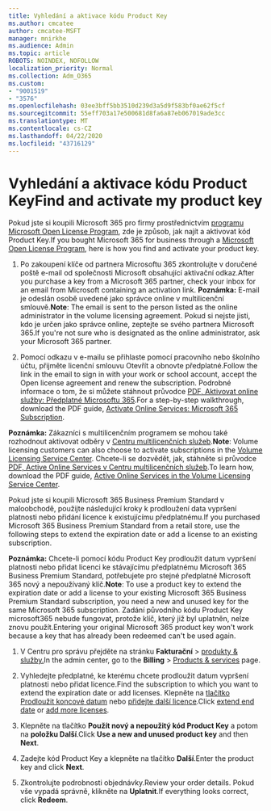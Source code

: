 ```yaml
---
title: Vyhledání a aktivace kódu Product Key
ms.author: cmcatee
author: cmcatee-MSFT
manager: mnirkhe
ms.audience: Admin
ms.topic: article
ROBOTS: NOINDEX, NOFOLLOW
localization_priority: Normal
ms.collection: Adm_O365
ms.custom:
- "9001519"
- "3576"
ms.openlocfilehash: 03ee3bff5bb3510d239d3a5d9f583bf0ae62f5cf
ms.sourcegitcommit: 55eff703a17e500681d8fa6a87eb067019ade3cc
ms.translationtype: MT
ms.contentlocale: cs-CZ
ms.lasthandoff: 04/22/2020
ms.locfileid: "43716129"
---
```

# <a name="find-and-activate-my-product-key"></a><span data-ttu-id="7fc74-102">Vyhledání a aktivace kódu Product Key</span><span class="sxs-lookup"><span data-stu-id="7fc74-102">Find and activate my product key</span></span>

<span data-ttu-id="7fc74-103">Pokud jste si koupili Microsoft 365 pro firmy prostřednictvím [programu Microsoft Open License Program](https://go.microsoft.com/fwlink/p/?LinkID=613298), zde je způsob, jak najít a aktivovat kód Product Key.</span><span class="sxs-lookup"><span data-stu-id="7fc74-103">If you bought Microsoft 365 for business through a [Microsoft Open License Program](https://go.microsoft.com/fwlink/p/?LinkID=613298), here is how you find and activate your product key.</span></span>

1. <span data-ttu-id="7fc74-104">Po zakoupení klíče od partnera Microsoftu 365 zkontrolujte v doručené poště e-mail od společnosti Microsoft obsahující aktivační odkaz.</span><span class="sxs-lookup"><span data-stu-id="7fc74-104">After you purchase a key from a Microsoft 365 partner, check your inbox for an email from Microsoft containing an activation link.</span></span>  <span data-ttu-id="7fc74-105">**Poznámka:** E-mail je odeslán osobě uvedené jako správce online v multilicenční smlouvě.</span><span class="sxs-lookup"><span data-stu-id="7fc74-105">**Note**: The email is sent to the person listed as the online administrator in the volume licensing agreement.</span></span>  <span data-ttu-id="7fc74-106">Pokud si nejste jisti, kdo je určen jako správce online, zeptejte se svého partnera Microsoft 365.</span><span class="sxs-lookup"><span data-stu-id="7fc74-106">If you're not sure who is designated as the online administrator, ask your Microsoft 365 partner.</span></span>

2. <span data-ttu-id="7fc74-107">Pomocí odkazu v e-mailu se přihlaste pomocí pracovního nebo školního účtu, přijměte licenční smlouvu Otevřít a obnovte předplatné.</span><span class="sxs-lookup"><span data-stu-id="7fc74-107">Follow the link in the email to sign in with your work or school account, accept the Open license agreement and renew the subscription.</span></span>  <span data-ttu-id="7fc74-108">Podrobné informace o tom, že si můžete stáhnout průvodce [PDF, Aktivovat online služby: Předplatné Microsoftu 365](https://go.microsoft.com/fwlink/p/?LinkId=618100).</span><span class="sxs-lookup"><span data-stu-id="7fc74-108">For a step-by-step walkthrough, download the PDF guide, [Activate Online Services: Microsoft 365 Subscription](https://go.microsoft.com/fwlink/p/?LinkId=618100).</span></span> 

<span data-ttu-id="7fc74-109">**Poznámka:** Zákazníci s multilicenčním programem se mohou také rozhodnout aktivovat odběry v [Centru multilicenčních služeb](https://go.microsoft.com/fwlink/p/?LinkID=282016).</span><span class="sxs-lookup"><span data-stu-id="7fc74-109">**Note**: Volume licensing customers can also choose to activate subscriptions in the [Volume Licensing Service Center](https://go.microsoft.com/fwlink/p/?LinkID=282016).</span></span>  <span data-ttu-id="7fc74-110">Chcete-li se dozvědět, jak, stáhněte si průvodce [PDF, Active Online Services v Centru multilicenčních služeb](https://go.microsoft.com/fwlink/p/?LinkId=618096).</span><span class="sxs-lookup"><span data-stu-id="7fc74-110">To learn how, download the PDF guide, [Active Online Services in the Volume Licensing Service Center](https://go.microsoft.com/fwlink/p/?LinkId=618096).</span></span>

<span data-ttu-id="7fc74-111">Pokud jste si koupili Microsoft 365 Business Premium Standard v maloobchodě, použijte následující kroky k prodloužení data vypršení platnosti nebo přidání licence k existujícímu předplatnému.</span><span class="sxs-lookup"><span data-stu-id="7fc74-111">If you purchased Microsoft 365 Business Premium Standard from a retail store, use the following steps to extend the expiration date or add a license to an existing subscription.</span></span>

<span data-ttu-id="7fc74-112">**Poznámka:** Chcete-li pomocí kódu Product Key prodloužit datum vypršení platnosti nebo přidat licenci ke stávajícímu předplatnému Microsoft 365 Business Premium Standard, potřebujete pro stejné předplatné Microsoft 365 nový a nepoužívaný klíč.</span><span class="sxs-lookup"><span data-stu-id="7fc74-112">**Note**: To use a product key to extend the expiration date or add a license to your existing Microsoft 365 Business Premium Standard subscription, you need a new and unused key for the same Microsoft  365 subscription.</span></span>  <span data-ttu-id="7fc74-113">Zadání původního kódu Product Key microsoft365 nebude fungovat, protože klíč, který již byl uplatněn, nelze znovu použít.</span><span class="sxs-lookup"><span data-stu-id="7fc74-113">Entering your original Microsoft  365 product key won't work because a key that has already been redeemed can't be used again.</span></span>

1. <span data-ttu-id="7fc74-114">V Centru pro správu přejděte na stránku **Fakturační** > [produkty & služby.](https://go.microsoft.com/fwlink/p/?linkid=842054)</span><span class="sxs-lookup"><span data-stu-id="7fc74-114">In the admin center, go to the **Billing** > [Products & services](https://go.microsoft.com/fwlink/p/?linkid=842054) page.</span></span>

2. <span data-ttu-id="7fc74-115">Vyhledejte předplatné, ke kterému chcete prodloužit datum vypršení platnosti nebo přidat licence.</span><span class="sxs-lookup"><span data-stu-id="7fc74-115">Find the subscription to which you want to extend the expiration date or add licenses.</span></span>  <span data-ttu-id="7fc74-116">Klepněte na [tlačítko Prodloužit koncové datum](https://go.microsoft.com/fwlink/p/?linkid=842054) nebo [přidejte další licence](https://go.microsoft.com/fwlink/p/?linkid=842054).</span><span class="sxs-lookup"><span data-stu-id="7fc74-116">Click [extend end date](https://go.microsoft.com/fwlink/p/?linkid=842054) or [add more licenses](https://go.microsoft.com/fwlink/p/?linkid=842054).</span></span>

3. <span data-ttu-id="7fc74-117">Klepněte na tlačítko **Použít nový a nepoužitý kód Product Key** a potom na **položku Další**.</span><span class="sxs-lookup"><span data-stu-id="7fc74-117">Click **Use a new and unused product key** and then **Next**.</span></span>

4. <span data-ttu-id="7fc74-118">Zadejte kód Product Key a klepněte na tlačítko **Další**.</span><span class="sxs-lookup"><span data-stu-id="7fc74-118">Enter the product key and click **Next**.</span></span>

5. <span data-ttu-id="7fc74-119">Zkontrolujte podrobnosti objednávky.</span><span class="sxs-lookup"><span data-stu-id="7fc74-119">Review your order details.</span></span>  <span data-ttu-id="7fc74-120">Pokud vše vypadá správně, klikněte na **Uplatnit**.</span><span class="sxs-lookup"><span data-stu-id="7fc74-120">If everything looks correct, click **Redeem**.</span></span>